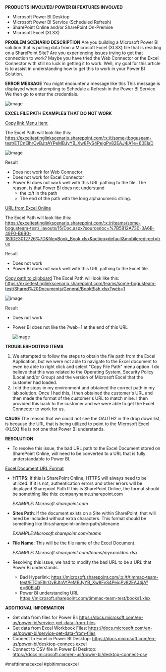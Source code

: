 **PRODUCTS INVOLVED/ POWER BI FEATURES INVOLVED**
  - Microsoft Power BI Desktop
  - Microsoft Power BI Service (Scheduled Refresh) 
  - SharePoint Online and/or SharePoint On-Premise
  - Microsoft Excel (XLSX)

**PROBLEM SCENARIO DESCRIPTION**
Are you building a Microsoft Power BI solution that is pulling data from a Microsoft Excel (XLSX) file that is residing on a SharePoint Site?    Are you experiencing issues trying to get that connection to work?  Maybe you have tried the Web Connector or the Excel Connector with still no luck in getting it to work.   Well, my goal for this article is to assist in understanding how to get this to work in your Power BI Solution.
 
**ERROR MESSAGE**
You might encounter a message like this This message is displayed when attempting to Schedule a Refresh in the Power BI Service.  We then go to enter the credentials.   
		
![image](https://github.com/user-attachments/assets/c861d350-40d7-46f4-925a-d313175a7b37)


**EXCEL FILE PATH EXAMPLES THAT DO NOT WORK**

<ins>Copy link Menu Item: </ins>

The Excel Path will look like this: https://exceltestinglinkscenario.sharepoint.com/:x:/t/some-tboguseam-test/ETCnElhrOvBJtrAYPeMBJyYB_Xw8FyS4PeigPv82EAJ4jA?e=60ElaD

![image](https://github.com/user-attachments/assets/e16d0997-83cd-4e5e-aed6-3b5d3d5255ab)


Result
* Does not work for Web Connector
* Does not work for Excel Connector
* Power BI does not work well with this URL pathing to the file.  The reason, is that Power BI does not understand
  * the :x/t  in the path
  * The end of the path with the long alphanumeric string.



<ins>URL from Excel Online</ins>

The Excel Path will look like this: https://exceltestinglinkscenario.sharepoint.com/:x:/r/teams/some-bogusteam-test/_layouts/15/Doc.aspx?sourcedoc=%7B5812A730-3A6B-49F0-B6B0-183DE3012726%7D&file=Book_Book.xlsx&action=default&mobileredirect=true

Result
* Does not work
* Power BI does not work well with this URL pathing to the Excel file.

<ins>Copy path to clipboard</ins>
The Excel Path will look like this: https://exceltestinglinkscenario.sharepoint.com/teams/some-bogusteam-test/Shared%20Documents/General/BookBlah.xlsx?web=1

![image](https://github.com/user-attachments/assets/ab57870b-2f10-45ab-9b12-9050f242d29f)

Result
* Does not work
* Power BI does not like the ?web=1 at the end of this URL

  ![image](https://github.com/user-attachments/assets/26375ae2-1e76-45f9-81ee-ac2b74f95dbf)

**TROUBLESHOOTING ITEMS**
  1. We attempted to follow the steps to obtain the file path from the Excel Application, but we were not able to navigate to the Excel document to even be able to right click and select "Copy File Path" menu option.  I do believe that this was related to the Operating System, Security Policy (Local and/or Group) and the version of Microsoft Excel that the customer had loaded.
  2. I did the steps in my environment and obtained the correct path in my lab solution.  Once I had this, I then obtained the customer's URL and then made the format of the customer's URL to match mine.  I then provided this back to the customer and we were able to get the Excel Connector to work for us.

**CAUSE**
The reason that we could not see the OAUTH2 in the drop down list, is because the URL that is being utilized to point to the Microsoft Excel (XLSX) file is not one that Power BI understands.

**RESOLUTION**
  * To resolve this issue, the bad URL path to the Excel Document stored on SharePoint Online, will need to be converted to a URL that is fully understandable to Power BI.

<ins>Excel Document URL Format</ins>
  * **HTTPS**: If this is SharePoint Online, HTTPS will always need to be utilized.  If it is not, authentication errors and other errors will be displayed
Sharepoint Path	If this is SharePoint Online, the format should be something like this: companyname.sharepoint.com

	_EXAMPLE: Microsoft.sharepoint.com_
	
  * **Sites Path**: If the document exists on a Site within SharePoint, that will need be included without extra characters.  This format should be something like this:sharepoint-online-path/sitename

	_EXAMPLE:Microsoft.sharepoint.com/teams_
	
  * **File Name**: This will be the file name of the Excel Document.

	_EXAMPLE: Microsoft.sharepoint.com/teams/myexceldoc.xlsx_

* Resolving this issue, we had to modify the bad URL to be a URL that Power BI understands.

  - Bad Hyperlink: https://microsoft.sharepoint.com/:x:/t/timmac-team-test/ETCnElhrOvBJtrAYPeMBJyYB_Xw8FyS4PeigPv82EAJ4jA?e=60ElaD
  - Power BI understanding URL	https://microsoft.sharepoint.com/timmac-team-test/books1.xlsx
    

**ADDITIONAL INFORMATION**
  * Get data from files for Power BI: https://docs.microsoft.com/en-us/power-bi/service-get-data-from-files
  * Get data from Excel Workbook Files: https://docs.microsoft.com/en-us/power-bi/service-get-data-from-files
  * Connect to Excel in Power BI Desktop: https://docs.microsoft.com/en-us/power-bi/desktop-connect-excel
  * Connect to CSV file in Power BI Desktop: https://docs.microsoft.com/en-us/power-bi/desktop-connect-csv


#msfttimmacexcel #pbitimmacexcel
